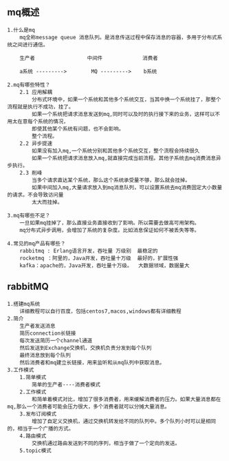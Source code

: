 ## mq概述
    1.什么是mq
        mq全称message queue 消息队列。是消息传送过程中保存消息的容器，多用于分布式系统之间进行通信。
        
        生产者                 中间件             消费者
        
        a系统 --------->        MQ --------->    b系统
        
    2.mq有哪些特性？
        2.1 应用解耦
            分布式环境中，如果一个系统和其他多个系统交互，当其中换一个系统挂了，那整个流程就是执行不成功，挂了。
            如果一个系统把请求消息发送到mq,同时可以及时的执行接下来的业务，这样可以不用太在意每个系统的情况，
            即使其他某个系统有问题，也不会影响。
            整个流程。
        2.2 异步提速
            如果没有加入mq,一个系统分别和其他多个系统交互，整个流程会持续很久
            如果一个系统把请求消息放入mq,就直接完成当前流程。其他子系统去mq消费消息异步执行。
        2.3 削峰
            当多个请求直达某个系统，那么这个系统承受量不够，那么就会挂掉。
            如果中间加入mq,大量请求放入到mq消息队列，可以设置系统去mq消费固定大小数量的请求。不会导致访问量
            太大而挂掉。
            
    3.mq有哪些不足？
        一旦如果mq挂掉了，那么直接业务直接收到了影响。所以需要去做高可用架构。
        mq分布式异步调用，会增加了系统的复杂度。比如消息保证如何不被丢失等等。
        
    4.常见的mq产品有哪些？
        rabbitmq : Erlang语言开发，吞吐量 万级别  最稳定的
        rocketmq ：阿里的，Java开发，吞吐量十万级  最好的，扩展性强
        kafka：apache的，Java开发，吞吐量十万级。  大数据领域，数据量大 
        
## rabbitMQ
    1.搭建mq系统
        详细教程可以自行百度，包括centos7,macos,windows都有详细教程
    2.简介
        生产者发送消息
        简历connection长链接
        每次发送简历一个channel通道
        然后发送到Exchange交换机，交换机负责分发到每个队列
        最终消息放到每个队列
        然后消费者和mq建立长链接，用来监听和从mq队列中获取消息。
    3.工作模式
        1.简单模式
            简单的生产者----消费者模式
        2.工作模式
            和简单着模式对比，增加了很多消费者，用来缓解消费者的压力。如果大量消息都在mq,那么一个消费者可能会压力很大，多个消费者就可以分摊大量消息。
        3.发布订阅模式
            增加了自定义交换机，通过交换机转发给不同的队列中。多个队列小时可以是相同的，相当于一个广播的方式。
        4.路由模式
            交换机通过路由发送到不同的序列，相当于做了一个定向的发送。
        5.topic模式
            
            